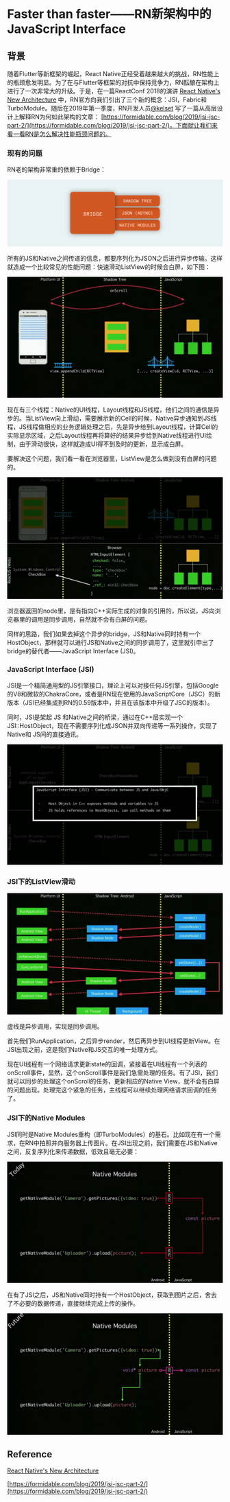 # Faster than faster——RN新架构中的JavaScript Interface

## 背景

随着Flutter等新框架的崛起，React Native正经受着越来越大的挑战，RN性能上的瓶颈愈发明显。为了在与Flutter等框架的对抗中保持竞争力，RN酝酿在架构上进行了一次非常大的升级。于是，在一篇ReactConf 2018的演讲 [React Native's New Architecture](https://www.youtube.com/watch?v=UcqRXTriUVI) 中，RN官方向我们引出了三个新的概念：JSI，Fabric和TurboModule。随后在2019年第一季度，RN开发人员[@kelset](https://github.com/kelset) 写了一篇从高层设计上解释RN为何如此架构的文章： [https://formidable.com/blog/2019/jsi-jsc-part-2/](https://formidable.com/blog/2019/jsi-jsc-part-2/)。下面就让我们来看一看RN是怎么解决性能瓶颈问题的。

### 现有的问题

RN老的架构非常重的依赖于Bridge：

![RN-bridge](./assets/old-3.png)

所有的JS和Native之间传递的信息，都要序列化为JSON之后进行异步传输。这样就造成一个比较常见的性能问题：快速滑动ListView的时候会白屏，如下图：

![ListView白屏](./assets/listview-white.jpeg)

现在有三个线程：Native的UI线程，Layout线程和JS线程，他们之间的通信是异步的。当ListView向上滑动，需要展示新的Cell的时候，Native异步通知到JS线程，JS线程做相应的业务逻辑处理之后，先是异步给到Layout线程，计算Cell的实际显示区域，之后Layout线程再将算好的结果异步给到Native线程进行UI绘制，由于滑动很快，这样就造成UI得不到及时的更新，显示成白屏。

要解决这个问题，我们看一看在浏览器里，ListView是怎么做到没有白屏的问题的。

![浏览器ListView](./assets/browser-call.jpeg)

浏览器返回的node里，是有指向C++实际生成的对象的引用的，所以说，JS向浏览器里的调用是同步调用，自然就不会有白屏的问题。

同样的思路，我们如果去掉这个异步的bridge，JS和Native同时持有一个HostObject，那样就可以进行JS和Native之间的同步调用了，这里就引申出了bridge的替代者——JavaScript Interface (JSI)。

### JavaScript Interface (JSI)

JSI是一个精简通用型的JS引擎接口，理论上可以对接任何JS引擎，包括Google的V8和微软的ChakraCore，或者是RN现在使用的JavaScriptCore（JSC）的新版本（JSI已经集成到RN的0.59版本中，并且在该版本中升级了JSC的版本）。

同时，JSI是架起 JS 和Native之间的桥梁，通过在C++层实现一个 JSI::HostObject，现在不需要序列化成JSON并双向传递等一系列操作，实现了Native和 JS间的直接通讯。

![JSI](./assets/JSI.jpeg)

### JSI下的ListView滑动

![JSI ListView滑动](./assets/sync-call.jpeg)

虚线是异步调用，实现是同步调用。

首先我们RunApplication，之后异步render，然后再异步到UI线程更新View。在JSI出现之前，这是我们Native和JS交互的唯一处理方式。

现在UI线程有一个网络请求更新state的回调，紧接着在UI线程有一个列表的onScroll事件，显然，这个onScroll事件是我们急需处理的任务。有了JSI，我们就可以同步的处理这个onScroll的任务，更新相应的Native View，就不会有白屏的问题出现。处理完这个紧急的任务，主线程可以继续处理网络请求回调的任务了。

### JSI下的Native Modules

JSI同时是Native Modules重构（即TurboModules）的基石。比如现在有一个需求，在RN中拍照并向服务器上传图片。在JSI出现之前，我们需要在JS和Native之间，反复序列化来传递数据，低效且毫无必要：

![Native Modules call old](./assets/native-module-call-old.jpeg)

在有了JSI之后，JS和Native同时持有一个HostObject，获取到图片之后，舍去了不必要的数据传递，直接继续完成上传的操作。

![Native Modules call new](./assets/native-module-call-new.jpeg)

## Reference

[React Native's New Architecture](https://www.youtube.com/watch?v=UcqRXTriUVI)

[https://formidable.com/blog/2019/jsi-jsc-part-2/](https://formidable.com/blog/2019/jsi-jsc-part-2/)

